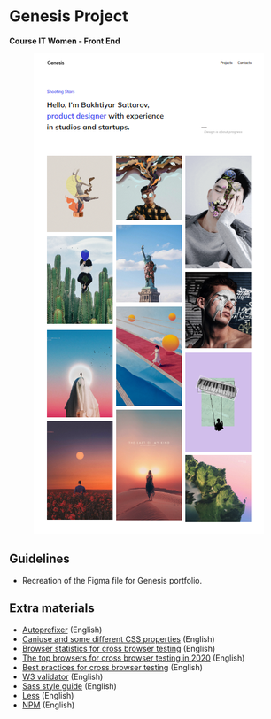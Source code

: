 # Genesis Project
<b> Course IT Women - Front End </b>
<br>
<p align="center">
  <img src="https://github.com/glauciabierwagen/genesis-project/blob/main/images/readmeimage.png"  heigth="750"/>
</p>

## Guidelines
- Recreation of the Figma file for Genesis portfolio. 

## Extra materials 

- [Autoprefixer](https://autoprefixer.github.io/) (English) 
- [Caniuse and some different CSS properties](https://caniuse.com/) (English) 
-	[Browser statistics for cross browser testing](https://www.lambdatest.com/blog/35-key-browser-statistics/) (English)  
- [The top browsers for cross browser testing in 2020](https://www.lambdatest.com/blog/browsers-for-cross-browser-testing-2020/) (English) 
- [Best practices for cross browser testing](http://www.devstars.com/blog/cross-browser-testing-best-practices/) (English)  
- [W3 validator](https://validator.w3.org/) (English) 
- [Sass style guide](https://css-tricks.com/sass-style-guide/) (English)  
- [Less](http://lesscss.org/) (English)  
- [NPM](https://www.npmjs.com/) (English) 
 


